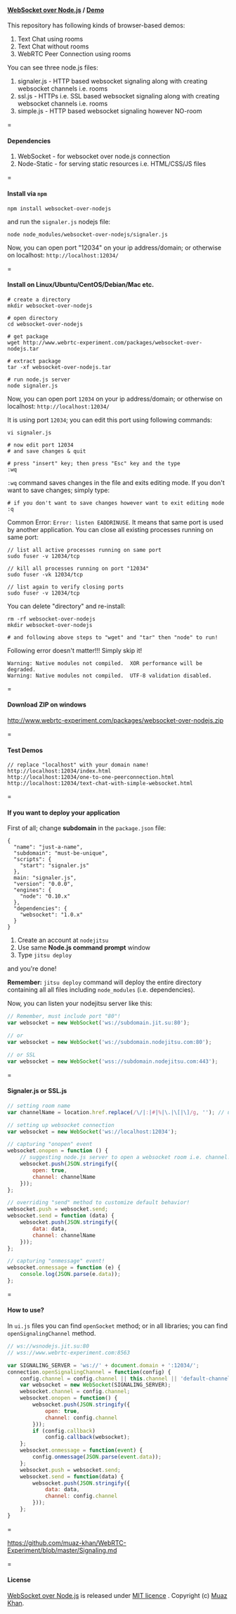 #### [WebSocket over Node.js](https://github.com/muaz-khan/WebRTC-Experiment/blob/master/websocket-over-nodejs) / [Demo](https://www.webrtc-experiment.com/websocket/)

This repository has following kinds of browser-based demos:

1. Text Chat using rooms
2. Text Chat without rooms
3. WebRTC Peer Connection using rooms

You can see three node.js files:

1. signaler.js - HTTP based websocket signaling along with creating websocket channels i.e. rooms
2. ssl.js - HTTPs i.e. SSL based websocket signaling along with creating websocket channels i.e. rooms
3. simple.js - HTTP based websocket signaling however NO-room

=

#### Dependencies

1. WebSocket - for websocket over node.js connection
2. Node-Static - for serving static resources i.e. HTML/CSS/JS files

=

#### Install via `npm`

```
npm install websocket-over-nodejs
```

and run the `signaler.js` nodejs file:

```
node node_modules/websocket-over-nodejs/signaler.js
```

Now, you can open port "12034" on your ip address/domain; or otherwise on localhost: `http://localhost:12034/`

=

#### Install on Linux/Ubuntu/CentOS/Debian/Mac etc.

```
# create a directory
mkdir websocket-over-nodejs

# open directory
cd websocket-over-nodejs

# get package
wget http://www.webrtc-experiment.com/packages/websocket-over-nodejs.tar

# extract package
tar -xf websocket-over-nodejs.tar

# run node.js server
node signaler.js
```

Now, you can open port `12034` on your ip address/domain; or otherwise on localhost: `http://localhost:12034/`

It is using port `12034`; you can edit this port using following commands:

```
vi signaler.js

# now edit port 12034
# and save changes & quit

# press "insert" key; then press "Esc" key and the type
:wq
```

`:wq` command saves changes in the file and exits editing mode. If you don't want to save changes; simply type:

```
# if you don't want to save changes however want to exit editing mode
:q
```

Common Error: `Error: listen EADDRINUSE`. It means that same port is used by another application. You can close all existing processes running on same port:

```
// list all active processes running on same port
sudo fuser -v 12034/tcp

// kill all processes running on port "12034"
sudo fuser -vk 12034/tcp

// list again to verify closing ports
sudo fuser -v 12034/tcp
```

You can delete "directory" and re-install:

```
rm -rf websocket-over-nodejs
mkdir websocket-over-nodejs

# and following above steps to "wget" and "tar" then "node" to run!
```

Following error doesn't matter!!! Simply skip it!

```
Warning: Native modules not compiled.  XOR performance will be degraded.
Warning: Native modules not compiled.  UTF-8 validation disabled.
```

=

#### Download ZIP on windows

http://www.webrtc-experiment.com/packages/websocket-over-nodejs.zip

=

#### Test Demos

```
// replace "localhost" with your domain name!
http://localhost:12034/index.html
http://localhost:12034/one-to-one-peerconnection.html
http://localhost:12034/text-chat-with-simple-websocket.html
```

=

#### If you want to deploy your application

First of all; change **subdomain** in the `package.json` file:

```
{
  "name": "just-a-name",
  "subdomain": "must-be-unique",
  "scripts": {
    "start": "signaler.js"
  },
  main: "signaler.js",
  "version": "0.0.0",
  "engines": {
    "node": "0.10.x"
  },
  "dependencies": {
    "websocket": "1.0.x"
  }
}
```

1. Create an account at `nodejitsu`
2. Use same **Node.js command prompt** window
3. Type `jitsu deploy` 

and you're done!

**Remember:** `jitsu deploy` command will deploy the entire directory containing all all files including `node_modules` (i.e. dependencies).

Now, you can listen your nodejitsu server like this:

```javascript
// Remember, must include port "80"!
var websocket = new WebSocket('ws://subdomain.jit.su:80');

// or
var websocket = new WebSocket('ws://subdomain.nodejitsu.com:80');

// or SSL
var websocket = new WebSocket('wss://subdomain.nodejitsu.com:443');
```

=

#### Signaler.js or SSL.js

```javascript
// setting room name
var channelName = location.href.replace(/\/|:|#|%|\.|\[|\]/g, ''); // using URL as room-name

// setting up websocket connection
var websocket = new WebSocket('ws://localhost:12034');

// capturing "onopen" event
websocket.onopen = function () {
    // suggesting node.js server to open a websocket room i.e. channel!
    websocket.push(JSON.stringify({
        open: true,
        channel: channelName
    }));
};

// overriding "send" method to customize default behavior!
websocket.push = websocket.send;
websocket.send = function (data) {
    websocket.push(JSON.stringify({
        data: data,
        channel: channelName
    }));
};

// capturing "onmessage" event!
websocket.onmessage = function (e) {
    console.log(JSON.parse(e.data));
};
```

=

#### How to use?

In `ui.js` files you can find `openSocket` method; or in all libraries; you can find `openSignalingChannel` method.

```javascript
// ws://wsnodejs.jit.su:80
// wss://www.webrtc-experiment.com:8563

var SIGNALING_SERVER = 'ws://' + document.domain + ':12034/';
connection.openSignalingChannel = function(config) {
    config.channel = config.channel || this.channel || 'default-channel';
    var websocket = new WebSocket(SIGNALING_SERVER);
    websocket.channel = config.channel;
    websocket.onopen = function() {
        websocket.push(JSON.stringify({
            open: true,
            channel: config.channel
        }));
        if (config.callback)
            config.callback(websocket);
    };
    websocket.onmessage = function(event) {
        config.onmessage(JSON.parse(event.data));
    };
    websocket.push = websocket.send;
    websocket.send = function(data) {
        websocket.push(JSON.stringify({
            data: data,
            channel: config.channel
        }));
    };
}
```

=

https://github.com/muaz-khan/WebRTC-Experiment/blob/master/Signaling.md

=

#### License

[WebSocket over Node.js](https://github.com/muaz-khan/WebRTC-Experiment/blob/master/websocket-over-nodejs) is released under [MIT licence](https://webrtc-experiment.appspot.com/licence/) . Copyright (c) [Muaz Khan](https://plus.google.com/+MuazKhan).

